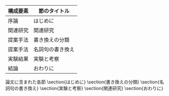 構成要素 | 節のタイトル
 --- | --- 
序論 | はじめに
関連研究 | 関連研究
提案手法 | 書き換えの分類
提案手法 | 名詞句の書き換え
実験結果 | 実験と考察
結論 | おわりに

論文に含まれた各節
\section{はじめに}
\section{書き換えの分類}
\section{名詞句の書き換え}
\section{実験と考察}
\section{関連研究}
\section{おわりに}
